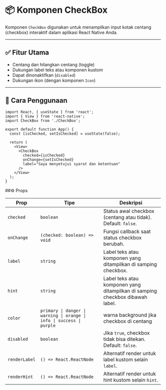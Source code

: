 # 📦 Komponen CheckBox

Komponen `CheckBox` digunakan untuk menampilkan input kotak centang (checkbox) interaktif dalam aplikasi React Native Anda.

---

## ✅ Fitur Utama

- Centang dan hilangkan centang (toggle)
- Dukungan label teks atau komponen kustom
- Dapat dinonaktifkan (`disabled`)
- Dukungan ikon (dengan komponen `Icon`)

---

## 🚀 Cara Penggunaan

```tsx
import React, { useState } from 'react';
import { View } from 'react-native';
import CheckBox from './CheckBox';

export default function App() {
  const [isChecked, setIsChecked] = useState(false);

  return (
    <View>
      <CheckBox
        checked={isChecked}
        onChange={setIsChecked}
        label="Saya menyetujui syarat dan ketentuan"
      />
    </View>
  );
}
```

##⚙️ Props

| Prop          | Tipe                                                                   | Deskripsi                                                                    |
| ------------- | ---------------------------------------------------------------------- | ---------------------------------------------------------------------------- |
| `checked`     | `boolean`                                                              | Status awal checkbox (centang atau tidak). Default: `false`.                 |
| `onChange`    | `(checked: boolean) => void`                                           | Fungsi callback saat status checkbox berubah.                                |
| `label`       | `string `                                                              | Label teks atau komponen yang ditampilkan di samping checkbox.               |
| `hint`        | `string `                                                              | Label teks atau komponen yang ditampilkan di samping checkbox dibawah label. |
| `color`       | `primary \| danger \| warning \| orange \| info \| success \| purple ` | warna background jika checkbox di centang                                    |
| `disabled`    | `boolean`                                                              | Jika `true`, checkbox tidak bisa ditekan. Default: `false`.                  |
| `renderLabel` | `() => React.ReactNode`                                                | Alternatif render untuk label kustom selain `label`.                         |
| `renderHint`  | `() => React.ReactNode`                                                | Alternatif render untuk hint kustom selain `hint`.                           |
